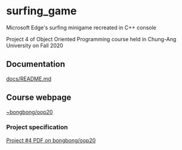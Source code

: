 # surfing_game

Microsoft Edge's surfing minigame recreated in C++ console

Project 4 of Object Oriented Programming course held in Chung-Ang University on Fall 2020

## Documentation

[docs/README.md](docs/README.md)

## Course webpage

[~bongbong/oop20](http://cau.ac.kr/~bongbong/oop20/)

### Project specification

[Project #4 PDF on bongbong/oop20](http://cau.ac.kr/~bongbong/oop20/oop20_proj4.pdf)